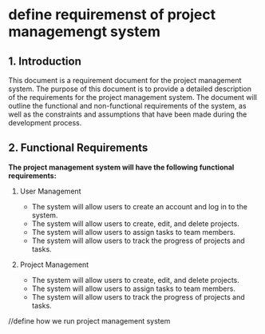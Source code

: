# define requiremenst of project managemengt system

## 1. Introduction 
This document is a requirement document for the project management system. The purpose of this document is to provide a detailed description of the requirements for the project management system. The document will outline the functional and non-functional requirements of the system, as well as the constraints and assumptions that have been made during the development process.

## 2. Functional Requirements
**The project management system will have the following functional requirements:**

1. User Management
    - The system will allow users to create an account and log in to the system.
    - The system will allow users to create, edit, and delete projects.
    - The system will allow users to assign tasks to team members.
    - The system will allow users to track the progress of projects and tasks.

2. Project Management
    - The system will allow users to create, edit, and delete projects.
    - The system will allow users to assign tasks to team members.
    - The system will allow users to track the progress of projects and tasks.


//define how we run project management system

